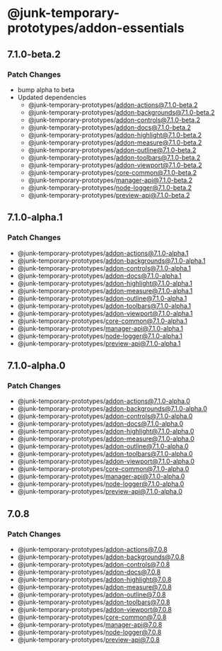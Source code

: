 # @junk-temporary-prototypes/addon-essentials

## 7.1.0-beta.2

### Patch Changes

- bump alpha to beta
- Updated dependencies
  - @junk-temporary-prototypes/addon-actions@7.1.0-beta.2
  - @junk-temporary-prototypes/addon-backgrounds@7.1.0-beta.2
  - @junk-temporary-prototypes/addon-controls@7.1.0-beta.2
  - @junk-temporary-prototypes/addon-docs@7.1.0-beta.2
  - @junk-temporary-prototypes/addon-highlight@7.1.0-beta.2
  - @junk-temporary-prototypes/addon-measure@7.1.0-beta.2
  - @junk-temporary-prototypes/addon-outline@7.1.0-beta.2
  - @junk-temporary-prototypes/addon-toolbars@7.1.0-beta.2
  - @junk-temporary-prototypes/addon-viewport@7.1.0-beta.2
  - @junk-temporary-prototypes/core-common@7.1.0-beta.2
  - @junk-temporary-prototypes/manager-api@7.1.0-beta.2
  - @junk-temporary-prototypes/node-logger@7.1.0-beta.2
  - @junk-temporary-prototypes/preview-api@7.1.0-beta.2

## 7.1.0-alpha.1

### Patch Changes

- @junk-temporary-prototypes/addon-actions@7.1.0-alpha.1
- @junk-temporary-prototypes/addon-backgrounds@7.1.0-alpha.1
- @junk-temporary-prototypes/addon-controls@7.1.0-alpha.1
- @junk-temporary-prototypes/addon-docs@7.1.0-alpha.1
- @junk-temporary-prototypes/addon-highlight@7.1.0-alpha.1
- @junk-temporary-prototypes/addon-measure@7.1.0-alpha.1
- @junk-temporary-prototypes/addon-outline@7.1.0-alpha.1
- @junk-temporary-prototypes/addon-toolbars@7.1.0-alpha.1
- @junk-temporary-prototypes/addon-viewport@7.1.0-alpha.1
- @junk-temporary-prototypes/core-common@7.1.0-alpha.1
- @junk-temporary-prototypes/manager-api@7.1.0-alpha.1
- @junk-temporary-prototypes/node-logger@7.1.0-alpha.1
- @junk-temporary-prototypes/preview-api@7.1.0-alpha.1

## 7.1.0-alpha.0

### Patch Changes

- @junk-temporary-prototypes/addon-actions@7.1.0-alpha.0
- @junk-temporary-prototypes/addon-backgrounds@7.1.0-alpha.0
- @junk-temporary-prototypes/addon-controls@7.1.0-alpha.0
- @junk-temporary-prototypes/addon-docs@7.1.0-alpha.0
- @junk-temporary-prototypes/addon-highlight@7.1.0-alpha.0
- @junk-temporary-prototypes/addon-measure@7.1.0-alpha.0
- @junk-temporary-prototypes/addon-outline@7.1.0-alpha.0
- @junk-temporary-prototypes/addon-toolbars@7.1.0-alpha.0
- @junk-temporary-prototypes/addon-viewport@7.1.0-alpha.0
- @junk-temporary-prototypes/core-common@7.1.0-alpha.0
- @junk-temporary-prototypes/manager-api@7.1.0-alpha.0
- @junk-temporary-prototypes/node-logger@7.1.0-alpha.0
- @junk-temporary-prototypes/preview-api@7.1.0-alpha.0

## 7.0.8

### Patch Changes

- @junk-temporary-prototypes/addon-actions@7.0.8
- @junk-temporary-prototypes/addon-backgrounds@7.0.8
- @junk-temporary-prototypes/addon-controls@7.0.8
- @junk-temporary-prototypes/addon-docs@7.0.8
- @junk-temporary-prototypes/addon-highlight@7.0.8
- @junk-temporary-prototypes/addon-measure@7.0.8
- @junk-temporary-prototypes/addon-outline@7.0.8
- @junk-temporary-prototypes/addon-toolbars@7.0.8
- @junk-temporary-prototypes/addon-viewport@7.0.8
- @junk-temporary-prototypes/core-common@7.0.8
- @junk-temporary-prototypes/manager-api@7.0.8
- @junk-temporary-prototypes/node-logger@7.0.8
- @junk-temporary-prototypes/preview-api@7.0.8
